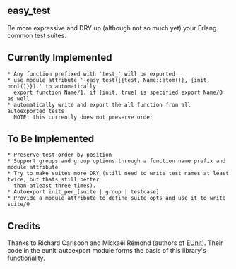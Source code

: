 ## easy_test

Be more expressive and DRY up (although not so much yet) your Erlang common test suites.

## Currently Implemented

    * Any function prefixed with 'test_' will be exported
    * use module attribute '-easy_test([{test, Name::atom()}, {init, bool()}}).' to automatically
      export function Name/1. if {init, true} is specified export Name/0 as well
    * automatically write and export the all function from all autoexported tests
      NOTE: this currently does not preserve order


## To Be Implemented
 
    * Preserve test order by position
    * Support groups and group options through a function name prefix and module attribute
    * Try to make suites more DRY (still need to write test names at least twice, but thats still better
      than atleast three times). 
    * Autoexport init_per_[suite | group | testcase]
    * Provide a module attribute to define suite opts and use it to write suite/0


## Credits

Thanks to Richard Carlsoon and Mickaël Rémond (authors of [EUnit](http://svn.process-one.net/contribs/trunk/eunit/doc/overview-summary.html)). 
Their code in the eunit_autoexport module forms the basis of this library's functionality.
